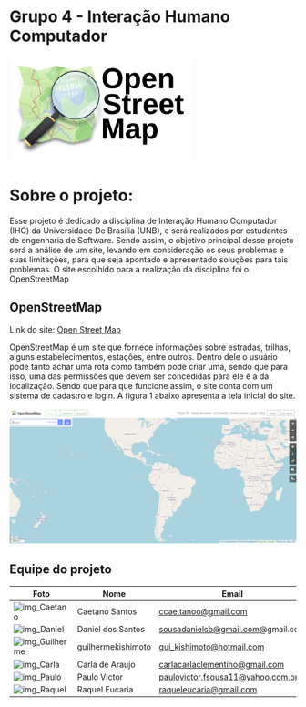 # Grupo 4 - Interação Humano Computador
![logo](/docs/assets/imagens/logo2.png)

# Sobre o projeto:

Esse projeto é dedicado a disciplina de Interação Humano Computador (IHC) da Universidade De Brasilia (UNB), e será realizados por estudantes de engenharia de Software. Sendo assim, o objetivo principal desse projeto será a análise de um site, levando em consideração os seus problemas e suas limitações, para que seja apontado e apresentado soluções para tais problemas. O site escolhido para a realização da disciplina foi o OpenStreetMap

## OpenStreetMap
Link do site: <a href="https://www.openstreetmap.org/" target="_blank">Open Street Map</a>

OpenStreetMap é um site que fornece informações sobre estradas, trilhas, alguns estabelecimentos, estações, entre outros. Dentro dele o usuário pode tanto achar uma rota como também pode criar uma, sendo que para isso, uma das permissões que devem ser concedidas para ele é a da localização. Sendo que para que funcione assim, o site conta com um sistema de cadastro e login.
A figura 1 abaixo apresenta a tela inicial do site.
<div>
    <img src="../assets/Planejamento/Site Escolhido/openstreatmap.png"/>
</div>




## Equipe do projeto

| Foto                                                                                                                                                  | Nome             | Email                          | github                                                 |
| ----------------------------------------------------------------------------------------------------------------------------------------------------- | ---------------- | ------------------------------ | ------------------------------------------------------ |
| <img alt = "img_Caetano" src="http://avatars.githubusercontent.com/u/22137470?v=4" width = "100"/>  | Caetano Santos | ccae.tanoo@gmail.com         | [@caeslucio](https://github.com/caeslucio)           |
| <img alt = "img_Daniel" src="https://avatars.githubusercontent.com/u/95941136?v=4" width = "100"/> | Daniel dos Santos | sousadanielsb@gmail.com@gmail.com           | [@daniel-de-sousa](https://github.com/daniel-de-sousa) |
| <img alt = "img_Guilherme" src="https://avatars.githubusercontent.com/u/104849205?v=4" width = "100"/>  | guilhermekishimoto | gui_kishimoto@hotmail.com   | [@guilhermekishimoto](https://github.com/guilhermekishimoto) |
| <img alt = "img_Carla" src="https://avatars.githubusercontent.com/u/86669458?v=4" width = "100"/>                                               | Carla de Araujo  | carlacarlaclementino@gmail.com          | [@ccarlaa](https://github.com/ccarlaa)                     |
| <img alt = "img_Paulo" src="https://avatars.githubusercontent.com/u/98675541?v=4" width = "100"/>     | Paulo VIctor     | paulovictor.fsousa11@yahoo.com.br | [@PauloVictorFS](https://github.com/PauloVictorFS)     |
| <img alt = "img_Raquel" src="https://avatars.githubusercontent.com/u/81540491?v=4" width = "100"/>    | Raquel Eucaria      | raqueleucaria@gmail.com         | [@raqueleucaria](https://github.com/raqueleucaria)                 |
